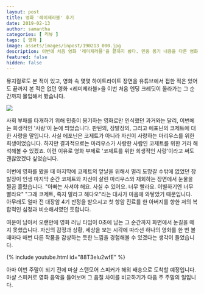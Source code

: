 ```yaml
---
layout: post
title: 영화 '레미제라블' 후기 
date: 2019-02-13
author: samantha
categories: [ 리뷰 ]
tags: [ 영화 ]
image: assets/images/inpost/190213_000.jpg
description: 이번에 처음 영화 '레미제라블'을 끝까지 봤다. 민중 봉기 내용을 다룬 영화인 줄 알았는데, 자세히 보니 코제트를 향한 세명의 사랑 이야기였다.
featured: false
hidden: false
---
```


뮤지컬로도 본 적이 있고, 영화 속 몇몇 하이트라이트 장면을 유튜브에서 접한 적은 있어도 끝까지 본 적은 없던 영화 <레미제라블>을 이번 처음 엔딩 크레딧이 올라가는 그 순간까지 몰입해서 봤습니다.

![](https://github.com/samantha-writer/blob/master/assets/images/inpost/190213_001.jpeg?raw=true)

사회 부패를 타개하기 위해 민중이 봉기하는 영화로만 인식했던 과거와는 달리, 이번에는 희생적인 '사랑'이 눈에 띄었습니다. 판틴의, 장발장의, 그리고 에포닌의 코제트에 대한 사랑을 말입니다. 사실 에포닌은 코제트가 아니라 자신이 사랑하는 마리우스를 위한 희생이었습니다. 하지만 결과적으로는 마리우스가 사랑한 사람인 코제트를 위한 거라 해석해볼 수 있겠죠. 이런 이유로 영화 부제로 '코제트를 위한 희생적인 사랑'이라고 써도 괜찮았겠다 싶었습니다.

이번에 영화를 봤을 때 마지막에 코제트의 앞날을 위해서 멀리 도망갈 수밖에 없었던 장발장이 인생 마지막 순간 코제트와 자신이 살린 마리우스와 재회하는 장면에서 눈물을 찔끔 흘렸습니다. "아빠는 사셔야 해요. 사실 수 있어요. 너무 빨라요. 이별하기엔 너무 빨라요" "그래 코제트, 죽지 말라고 해다오"라는 대사가 마음에 와닿았기 때문입니다. 아무래도 얼마 전 대장암 4기 판정을 받으시고 첫 항암 진료를 한 아버지를 향한 저의 복합적인 심정과 비슷해서였던 듯합니다.

여운이 남아서 오랜만에 영화 러닝 타임이 0초에 남는 그 순간까지 화면에서 눈길을 떼지 못했습니다. 자신의 감정과 상황, 세상을 보는 시각에 따라선 하나의 영화를 한 번 볼 때마다 매번 다른 작품을 감상하는 듯한 느낌을 경험해볼 수 있겠다는 생각이 들었습니다.

{% include youtube.html id="88T3elu2wfE" %}

아마 이번 주말이 되기 전에 마샬 스탠모어 스피커가 해외 배송으로 도착할 예정입니다. 마샬 스피커로 영화 음악을 들어보며 그 음질 차이를 비교하기가 다음 주 주말의 일입니다.
